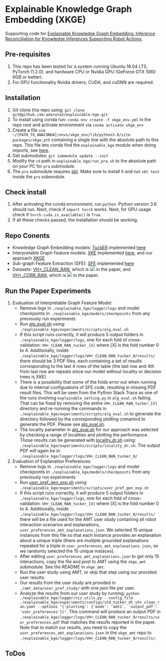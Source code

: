 # Explainable Knowledge Graph Embedding (XKGE)
Supporting code for [Explainable Knowledge Graph Embedding: Inference Reconciliation for Knowledge Inferences Supporting Robot Actions]().

## Pre-requisites
1. This repo has been tested for a system running Ubuntu 18.04 LTS, PyTorch (1.2.0), and 
hardware CPU or Nvidia GPU (GeForce GTX 1060 6GB or better).
2. For GPU functionality Nvidia drivers, CUDA, and cuDNN are required.

## Installation
1. Git clone this repo using: `git clone git@github.com:adaruna3/explainable-kge.git` 
1. To install using conda run: `conda env create -f xkge_env.yml` in the repo root and activate
environment via `conda activate xkge_env`
2. Create a file `vim ~/[PATH_TO_ANACONDA]/envs/xkge_env/lib/python3.6/site-packages/xkge.pth`
containing a single line with the absolute path to this repo. This file lets conda find the 
`explainable_kge` module when doing imports, see [here](https://stackoverflow.com/questions/37006114/anaconda-permanently-include-external-packages-like-in-pythonpath).
3. Get submodules: `git submodule update --init`
4. Modify the `cd` path in `explainable_kge/run_pra.sh` to the absolute path on your PC for `pra` submodule.
5. The `pra` submodule requires [sbt](https://www.scala-sbt.org/download.html). Make sure to install 
it and run `sbt test` inside the `pra` submodule.

## Check install
1. After activating the conda environment, run `python`. Python version 3.6 should run. Next, check if `import torch` works.
Next, for GPU usage check if `torch.cuda.is_available()` is `True`.
2. If all these checks passed, the installation should be working.

## Repo Conents

* Knowledge Graph Embedding models: [TuckER](https://arxiv.org/pdf/1901.09590.pdf) implemented [here](https://github.com/adaruna3/explainable-kge/blob/dev/explainable_kge/models/standard_models.py)
* Interpretable Graph Feature models: [XKE](https://github.com/arthurcgusmao/XKE) implemented [here](https://github.com/adaruna3/explainable-kge/blob/74e2f968dff7c17a230ad6f75bdbcdbdab938b4a/explainable_kge/models/explain_utils.py#L1791), and our approach [XKGE](https://github.com/adaruna3/explainable-kge/blob/74e2f968dff7c17a230ad6f75bdbcdbdab938b4a/explainable_kge/models/explain_utils.py#L1809)
* Sub-graph Feature Extraction (SFE): [SFE](https://aclanthology.org/D15-1173.pdf) implemented [here](https://github.com/adaruna3/pra/tree/786f93213b054b1c3ba33a82283b4ccaca5f34b7)
* Datasets: [VH+_CLEAN_RAN](https://github.com/adaruna3/explainable-kge/tree/dev/explainable_kge/datasets/VH+_CLEAN_RAN/), which is <img src="https://render.githubusercontent.com/render/math?math=D}"> in the paper, and [VH+_CORR_RAN](https://github.com/adaruna3/explainable-kge/tree/dev/explainable_kge/datasets/VH+_CORR_RAN/), which is <img src="https://render.githubusercontent.com/render/math?math=\hat{D}}"> in the paper.

    
## Run the Paper Experiments
1. Evaluation of Interpretable Graph Feature Model:
    - Remove logs in `./explainable_kge/logger/logs` and model checkpoints in `./explainable_kge/models/checkpoints` from any previously run experiments
    - Run [alg_eval.sh](https://github.com/adaruna3/explainable-kge/blob/dev/explainable_kge/experiments/scripts/alg_eval.sh) using: `./explainable_kge/experiments/scripts/alg_eval.sh`
    - If this script runs correctly, it will produce 5 output folders in `./explainable_kge/logger/logs`, one for each fold of cross-validation: `VH+_CLEAN_RAN_tucker_[X]` where [X] is the fold number 0 to 4. Additionally, inside `./explainable_kge/logger/logs/VH+_CLEAN_RAN_tucker_0/results/` there should be 3 PDF files, each containing a set of results corresponding to the last 4 rows of the table (the last row and 4th from last row are repeats since our model without locality or decision trees is XKE)
    - There is a possibility that some of the folds error out when running due to internal configuations of SFE code, resulting in missing PDF result files. This will be seen from the Python Stack Trace as one of the runs involving `explainable_setting.py` in `alg_eval.sh` failing. That can be fixed by removing the entire `VH+_CLEAN_RAN_tucker_[X]` directory and re-running the commands in `./explainable_kge/experiments/scripts/alg_eval.sh` to generate the directory followed by the corresponding plotting comamnd to generate the PDF. Please see [alg_eval.sh](https://github.com/adaruna3/explainable-kge/blob/dev/explainable_kge/experiments/scripts/alg_eval.sh).
    - The locality parameter in [alg_eval.sh](https://github.com/adaruna3/explainable-kge/blob/dev/explainable_kge/experiments/scripts/alg_eval.sh) for our approach was selected by checking a range of localities and plotting the performance. Those results can be generated with [locality_dr.sh](https://github.com/adaruna3/explainable-kge/blob/dev/explainable_kge/experiments/scripts/locality_dr.sh) using: `./explainable_kge/experiments/scripts/locality_dr.sh`. The output PDF will again be in `./explainable_kge/logger/logs/VH+_CLEAN_RAN_tucker_0/`
2. Evaluation of Explanation Preferences:
    - Remove logs in `./explainable_kge/logger/logs` and model checkpoints in `./explainable_kge/models/checkpoints` from any previously run experiments
    - Run [user_pref_gen_exp.sh](https://github.com/adaruna3/explainable-kge/blob/dev/explainable_kge/experiments/scripts/user_pref_gen_exp.sh) using: `./explainable_kge/experiments/scripts/user_pref_gen_exp.sh`
    - If this script runs correctly, it will produce 5 output folders in `./explainable_kge/logger/logs`, one for each fold of cross-validation: `VH+_CLEAN_RAN_tucker_[X]` where [X] is the fold number 0 to 4. Additionally, inside `./explainable_kge/logger/logs/VH+_CLEAN_RAN_tucker_0/results/` there will be a file used for the AMT user study containing all robot interaction scenarios and explanations, `user_preferences_amt_explanations.json`. We selected 15 unique instances from this file so that each instance provides an explanation about a unique triple (there are multiple grounded explanations repeated for a triple in `user_preferences_amt_explanations.json`, so we randomly selected the 15 unique instaces).
    - After editing `user_preferences_amt_explanations.json` to get only 15 interactions, copy the file and post to AMT using the `xkge_amt` submodule. See the README in `xkge_amt`.
    - Run the user study using AMT, or skip that step using our provided user results:
    - Our results from the user study are provided in `./amt_data/user_pref_study/` with one json file per user.
    - Analyze the results from our user study by running: `python ./explainable_kge/logger/viz_utils.py --config_file ./explainable_kge/experiments/configs/std_tucker_dt_vh+_clean_ran.yaml --options "{'plotting': {'mode': 'amt1', 'output_pdf': 'user_preferences'}}"`. This command will produce an output PDF in `./explainable_kge/logger/logs/VH+_CLEAN_RAN_tucker_0/results/user_preferences.pdf` that matches the results reported in the paper. Note that to match our results, you need to copy the `user_preferences_amt_explanations.json` in the `xkge_amt` repo to `./explainable_kge/logger/logs/VH+_CLEAN_RAN_tucker_0/results/`.
    

## ToDos
